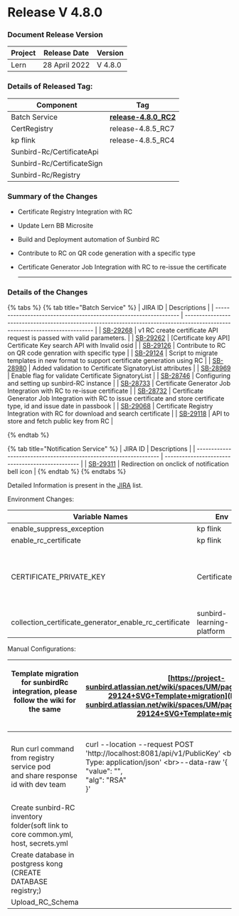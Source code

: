 # Release V 4.8.0

### Document Release Version <a href="#document-release-version" id="document-release-version"></a>

| Project | Release Date   | Version |
| ------- | -------------- | ------- |
| Lern    | 28 April 2022  | V 4.8.0 |

### Details of Released Tag:

| Component                  | Tag                                                                                                                  |
| -------------------------- | -------------------------------------------------------------------------------------------------------------------- |
| Batch Service              | [**release-4.8.0\_RC2** ](https://github.com/project-sunbird/sunbird-course-service/releases/tag/release-4.8.0\_RC2) |
| CertRegistry               | release-4.8.5\_RC7                                                                                                   |
| kp flink                   | release-4.8.5\_RC4                                                                                                   |
| Sunbird-Rc/CertificateApi  |                                                                                                                      |
| Sunbird-Rc/CertificateSign |                                                                                                                      |
| Sunbird-Rc/Registry        |                                                                                                                      |

### **Summary of the Changes** <a href="#1.-summary-of-the-changes" id="1.-summary-of-the-changes"></a>

* Certificate Registry Integration with RC
* Update Lern BB Microsite
* Build and Deployment automation of Sunbird RC
* Contribute to RC on QR code generation with a specific type
*   Certificate Generator Job Integration with RC to re-issue the certificate

    ****

### **Details of the Changes** <a href="#2.-details-of-the-changes" id="2.-details-of-the-changes"></a>

{% tabs %}
{% tab title="Batch Service" %}
| JIRA ID                                                           | Descriptions                                                                                                                 |
| ----------------------------------------------------------------- | ---------------------------------------------------------------------------------------------------------------------------- |
| [SB-29268](https://project-sunbird.atlassian.net/browse/SB-29268) | v1 RC create certificate API request is passed with valid parameters.                                                        |
| [SB-29262](https://project-sunbird.atlassian.net/browse/SB-29262) | \[Certificate key API] Certificate Key search API with Invalid osid                                                          |
| [SB-29126](https://project-sunbird.atlassian.net/browse/SB-29126) | Contribute to RC on QR code genration with specific type                                                                     |
| [SB-29124](https://project-sunbird.atlassian.net/browse/SB-29124) | Script to migrate templates in new format to support certificate generation using RC                                         |
| [SB-28980](https://project-sunbird.atlassian.net/browse/SB-28980) | Added validation to Certificate SignatoryList attributes                                                                     |
| [SB-28969](https://project-sunbird.atlassian.net/browse/SB-28969) | Enable flag for validate Certificate SignatoryList                                                                           |
| [SB-28746](https://project-sunbird.atlassian.net/browse/SB-28746) | Configuring and setting up sunbird-RC instance                                                                               |
| [SB-28733](https://project-sunbird.atlassian.net/browse/SB-28733) | Certificate Generator Job Integration with RC to re-issue certificate                                                        |
| [SB-28732](https://project-sunbird.atlassian.net/browse/SB-28732) | Certificate Generator Job Integration with RC to issue certificate and store certificate type, id and issue date in passbook |
| [SB-29068](https://project-sunbird.atlassian.net/browse/SB-29068) | Certificate Registry Integration with RC for download and search certificate                                                 |
| [SB-29118](https://project-sunbird.atlassian.net/browse/SB-29118) | API to store and fetch public key from RC                                                                                    |


{% endtab %}

{% tab title="Notification Service" %}
| JIRA ID                                                           | Descriptions                                     |
| ----------------------------------------------------------------- | ------------------------------------------------ |
| [SB-29311](https://project-sunbird.atlassian.net/browse/SB-29311) | Redirection on onclick of notification bell icon |
{% endtab %}
{% endtabs %}

Detailed Information is present in the [JIRA](https://project-sunbird.atlassian.net/issues/?filter=12417) list.

Environment Changes:

| Variable Names                                              | Env                       | value                                                                                                                                                                                                                                                                                                                                  |
| ----------------------------------------------------------- | ------------------------- | -------------------------------------------------------------------------------------------------------------------------------------------------------------------------------------------------------------------------------------------------------------------------------------------------------------------------------------- |
| enable\_suppress\_exception                                 | kp flink                  |                                                                                                                                                                                                                                                                                                                                        |
| enable\_rc\_certificate                                     | kp flink                  |                                                                                                                                                                                                                                                                                                                                        |
| CERTIFICATE\_PRIVATE\_KEY                                   | CertificateSign           | <p>add cert private key variable in secrets.yml<br>https://www.scottbrady91.com/openssl/creating-rsa-keys-using-openssl<a href="https://github.com/Sunbird-RC/community/discussions/200"><br></a><a href="https://github.com/Sunbird-RC/community/discussions/200">https://github.com/Sunbird-RC/community/discussions/20</a>0<br></p> |
| collection\_certificate\_generator\_enable\_rc\_certificate | sunbird-learning-platform | [https://github.com/project-sunbird/sunbird-learning-platform](https://github.com/project-sunbird/sunbird-learning-platform)                                                                                                                                                                                                           |

Manual Configurations:

| <p>Template migration for sunbirdRc integration, please follow the wiki for the same<br><br></p> | [https://project-sunbird.atlassian.net/wiki/spaces/UM/pages/3107749898/SB-29124+SVG+Template+migration](https://project-sunbird.atlassian.net/wiki/spaces/UM/pages/3107749898/SB-29124+SVG+Template+migration) |
| ------------------------------------------------------------------------------------------------ | -------------------------------------------------------------------------------------------------------------------------------------------------------------------------------------------------------------- |
| <p>Run curl command from registry service pod<br>and share response id with dev team</p>         | <p>curl --location --request POST 'http://localhost:8081/api/v1/PublicKey' \<br>--header 'Content-Type: application/json' \<br>--data-raw '{<br>"value": "",<br>"alg": "RSA"<br>}'</p>                         |
| Create sunbird-RC inventory folder(soft link to core common.yml, host, secrets.yml               |                                                                                                                                                                                                                |
| Create database in postgress kong (CREATE DATABASE registry;)                                    |                                                                                                                                                                                                                |
| Upload\_RC\_Schema                                                                               |                                                                                                                                                                                                                |
